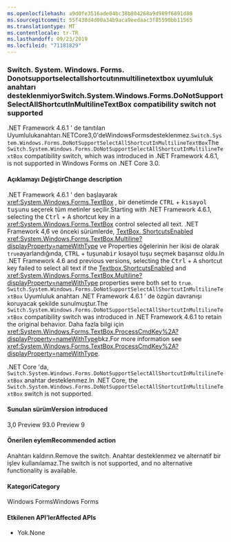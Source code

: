 ```yaml
---
ms.openlocfilehash: a9d0fe3516ade04bc38b804268a9d989f6891d80
ms.sourcegitcommit: 55f438d4d00a34b9aca9eedaac3f85590bb11565
ms.translationtype: MT
ms.contentlocale: tr-TR
ms.lasthandoff: 09/23/2019
ms.locfileid: "71181829"
---
```

### <a name="switchsystemwindowsformsdonotsupportselectallshortcutinmultilinetextbox-compatibility-switch-not-supported"></a><span data-ttu-id="81fac-101">Switch. System. Windows. Forms. Donotsupportselectallshortcutınmultilinetextbox uyumluluk anahtarı desteklenmiyor</span><span class="sxs-lookup"><span data-stu-id="81fac-101">Switch.System.Windows.Forms.DoNotSupportSelectAllShortcutInMultilineTextBox compatibility switch not supported</span></span>

<span data-ttu-id="81fac-102">.NET Framework 4.6.1 ' de tanıtılan Uyumlulukanahtarı.NETCore3,0'deWindowsFormsdesteklenmez.`Switch.System.Windows.Forms.DoNotSupportSelectAllShortcutInMultilineTextBox`</span><span class="sxs-lookup"><span data-stu-id="81fac-102">The `Switch.System.Windows.Forms.DoNotSupportSelectAllShortcutInMultilineTextBox` compatibility switch, which was introduced in .NET Framework 4.6.1, is not supported in Windows Forms on .NET Core 3.0.</span></span>

#### <a name="change-description"></a><span data-ttu-id="81fac-103">Açıklamayı Değiştir</span><span class="sxs-lookup"><span data-stu-id="81fac-103">Change description</span></span>

<span data-ttu-id="81fac-104">.NET Framework 4.6.1 ' den başlayarak <xref:System.Windows.Forms.TextBox> , bir denetimde <kbd>CTRL</kbd> + <kbd>kısayol tuşunu</kbd> seçerek tüm metinler seçilir.</span><span class="sxs-lookup"><span data-stu-id="81fac-104">Starting with .NET Framework 4.6.1, selecting the <kbd>Ctrl</kbd> + <kbd>A</kbd> shortcut key in a <xref:System.Windows.Forms.TextBox> control selected all text.</span></span> <span data-ttu-id="81fac-105">.NET Framework 4,6 ve önceki sürümlerde, [TextBox. ShortcutsEnabled](xref:System.Windows.Forms.TextBoxBase.ShortcutsEnabled) <xref:System.Windows.Forms.TextBox.Multiline?displayProperty=nameWithType> ve Properties öğelerinin her ikisi de olarak `true`ayarlandığında, <kbd>CTRL</kbd> + tuşuna<kbd>bir</kbd> kısayol tuşu seçmek başarısız oldu.</span><span class="sxs-lookup"><span data-stu-id="81fac-105">In .NET Framework 4.6 and previous versions, selecting the <kbd>Ctrl</kbd> + <kbd>A</kbd> shortcut key failed to select all text if the [Textbox.ShortcutsEnabled](xref:System.Windows.Forms.TextBoxBase.ShortcutsEnabled) and <xref:System.Windows.Forms.TextBox.Multiline?displayProperty=nameWithType> properties were both set to `true`.</span></span> <span data-ttu-id="81fac-106">`Switch.System.Windows.Forms.DoNotSupportSelectAllShortcutInMultilineTextBox` Uyumluluk anahtarı .NET Framework 4.6.1 ' de özgün davranışı koruyacak şekilde sunulmuştur.</span><span class="sxs-lookup"><span data-stu-id="81fac-106">The `Switch.System.Windows.Forms.DoNotSupportSelectAllShortcutInMultilineTextBox` compatibility switch was introduced in .NET Framework 4.6.1 to retain the original behavior.</span></span> <span data-ttu-id="81fac-107">Daha fazla bilgi için <xref:System.Windows.Forms.TextBox.ProcessCmdKey%2A?displayProperty=nameWithType>bkz.</span><span class="sxs-lookup"><span data-stu-id="81fac-107">For more information see <xref:System.Windows.Forms.TextBox.ProcessCmdKey%2A?displayProperty=nameWithType>.</span></span>

<span data-ttu-id="81fac-108">.NET Core 'da, `Switch.System.Windows.Forms.DoNotSupportSelectAllShortcutInMultilineTextBox` anahtar desteklenmez.</span><span class="sxs-lookup"><span data-stu-id="81fac-108">In .NET Core, the `Switch.System.Windows.Forms.DoNotSupportSelectAllShortcutInMultilineTextBox` switch is not supported.</span></span>

#### <a name="version-introduced"></a><span data-ttu-id="81fac-109">Sunulan sürüm</span><span class="sxs-lookup"><span data-stu-id="81fac-109">Version introduced</span></span>

<span data-ttu-id="81fac-110">3,0 Preview 9</span><span class="sxs-lookup"><span data-stu-id="81fac-110">3.0 Preview 9</span></span>

#### <a name="recommended-action"></a><span data-ttu-id="81fac-111">Önerilen eylem</span><span class="sxs-lookup"><span data-stu-id="81fac-111">Recommended action</span></span>

<span data-ttu-id="81fac-112">Anahtarı kaldırın.</span><span class="sxs-lookup"><span data-stu-id="81fac-112">Remove the switch.</span></span> <span data-ttu-id="81fac-113">Anahtar desteklenmez ve alternatif bir işlev kullanılamaz.</span><span class="sxs-lookup"><span data-stu-id="81fac-113">The switch is not supported, and no alternative functionality is available.</span></span>

#### <a name="category"></a><span data-ttu-id="81fac-114">Kategori</span><span class="sxs-lookup"><span data-stu-id="81fac-114">Category</span></span>

<span data-ttu-id="81fac-115">Windows Forms</span><span class="sxs-lookup"><span data-stu-id="81fac-115">Windows Forms</span></span>

#### <a name="affected-apis"></a><span data-ttu-id="81fac-116">Etkilenen API’ler</span><span class="sxs-lookup"><span data-stu-id="81fac-116">Affected APIs</span></span>

- <span data-ttu-id="81fac-117">Yok.</span><span class="sxs-lookup"><span data-stu-id="81fac-117">None</span></span>

<!-- 

### Affected APIs

- Not detectable via API analysis

-->

